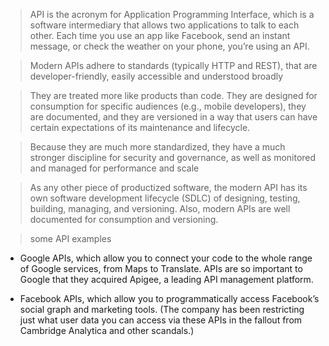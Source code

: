 > API is the acronym for Application Programming Interface, which is a software intermediary that allows two applications to talk to each other. Each time you use an app like Facebook, send an instant message, or check the weather on your phone, you’re using an API.

> Modern APIs adhere to standards (typically HTTP and REST), that are developer-friendly, easily accessible and understood broadly

> They are treated more like products than code. They are designed for consumption for specific audiences (e.g., mobile developers), they are documented, and they are versioned in a way that users can have certain expectations of its maintenance and lifecycle.

> Because they are much more standardized, they have a much stronger discipline for security and governance, as well as monitored and managed for performance and scale

> As any other piece of productized software, the modern API has its own software development lifecycle (SDLC) of designing, testing, building, managing, and versioning.  Also, modern APIs are well documented for consumption and versioning.


> some API examples


- Google APIs, which allow you to connect your code to the whole range of Google services, from Maps to Translate. APIs are so important to Google that they acquired Apigee, a leading API management platform.

- Facebook APIs, which allow you to programmatically access Facebook’s social graph and marketing tools. (The company has been restricting just what user data you can access via these APIs in the fallout from Cambridge Analytica and other scandals.)
